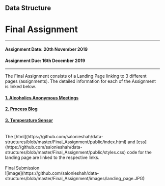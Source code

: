 ## Data Structure<br/>
# Final Assignment <br/>
---------------------------------------------------
#### Assignment Date: 20th November 2019<br/>
#### Assignment Due: 16th December 2019 <br/>
--------------------------------------------------

The Final Assignment consists of a Landing Page linking to 3 different pages (assignments). The detailed information for each of the Assignment is linked below. <br/>  
#### [1. Alcoholics Anonymous Meetings](https://github.com/salonieshah/data-structures/blob/master/Final_Assignment/AA_README.MD)<br/>
#### [2. Process Blog](https://github.com/salonieshah/data-structures/blob/master/Final_Assignment/BLOG_README.MD)<br/>
#### [3. Temperature Sensor](https://github.com/salonieshah/data-structures/blob/master/Final_Assignment/SENSOR_README.MD)<br/>
<br/>
The [html](https://github.com/salonieshah/data-structures/blob/master/Final_Assignment/public/index.html) and [css](https://github.com/salonieshah/data-structures/blob/master/Final_Assignment/public/styles.css) code for the landing page are linked to the respective links. 
<br/>
<br/>
Final Submission <br/>
![image](https://github.com/salonieshah/data-structures/blob/master/Final_Assignment/images/landing_page.JPG)
